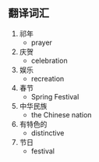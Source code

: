## 翻译词汇
1. 祁年
	- prayer
2. 庆贺
	- celebration		
3. 娱乐
	- recreation
4. 春节
	- Spring Festival
5. 中华民族
	- the Chinese nation
6. 有特色的
	- distinctive
7. 节日
	- festival